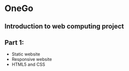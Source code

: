 # OneGo
Introduction to web computing project
-----
## Part 1:
- Static website
- Responsive website
- HTML5 and CSS
